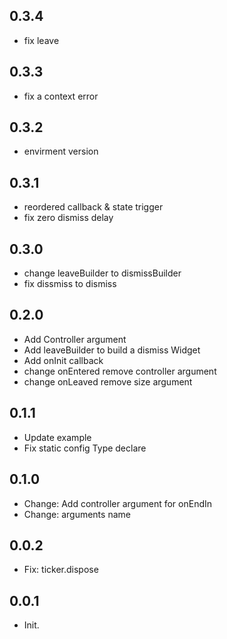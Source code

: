## 0.3.4
* fix leave
## 0.3.3
* fix a context error

## 0.3.2
* envirment version

## 0.3.1
* reordered callback & state trigger
* fix zero dismiss delay

## 0.3.0
* change leaveBuilder to dismissBuilder
* fix dissmiss to dismiss

## 0.2.0
* Add Controller argument
* Add leaveBuilder to build a dismiss Widget
* Add onInit callback
* change onEntered remove controller argument
* change onLeaved remove size argument

## 0.1.1
* Update example
* Fix static config Type declare

## 0.1.0
* Change: Add controller argument for onEndIn
* Change: arguments name

## 0.0.2

* Fix: ticker.dispose

## 0.0.1

* Init.
